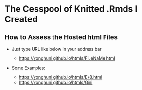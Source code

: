 The Cesspool of Knitted .Rmds I Created
========================================

How to Assess the Hosted html Files
--------

* Just type URL like below in your address bar
  - https://yonghuni.github.io/htmls/FiLeNaMe.html

* Some Examples:
  - https://yonghuni.github.io/htmls/Ex8.html
  - https://yonghuni.github.io/htmls/Gini
